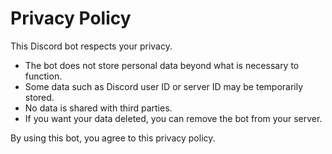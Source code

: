 
# Privacy Policy

This Discord bot respects your privacy.  

- The bot does not store personal data beyond what is necessary to function.  
- Some data such as Discord user ID or server ID may be temporarily stored.  
- No data is shared with third parties.  
- If you want your data deleted, you can remove the bot from your server.  

By using this bot, you agree to this privacy policy.

